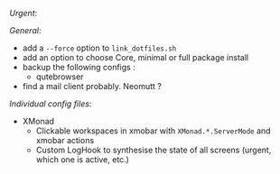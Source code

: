 _Urgent_:

_General_:
- add a `--force` option to `link_dotfiles.sh`
- add an option to choose Core, minimal or full package install
- backup the following configs :
    - qutebrowser
- find a mail client probably. Neomutt ?

_Individual config files_:
- XMonad
    - Clickable workspaces in xmobar with `XMonad.*.ServerMode` and xmobar
      actions
    - Custom LogHook to synthesise the state of all screens (urgent, which one
      is active, etc.)
